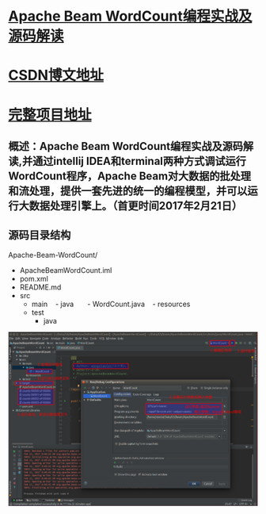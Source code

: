 # [Apache Beam WordCount编程实战及源码解读](http://blog.csdn.net/dream_an/article/details/56277784)
# [CSDN博文地址](http://blog.csdn.net/dream_an/article/details/56277784)
# [完整项目地址](https://github.com/wxiaolei/CSDN-CODE/tree/master/Apache-Beam-WordCount)
## 概述：Apache Beam WordCount编程实战及源码解读,并通过intellij IDEA和terminal两种方式调试运行WordCount程序，Apache Beam对大数据的批处理和流处理，提供一套先进的统一的编程模型，并可以运行大数据处理引擎上。（首更时间2017年2月21日）
## 源码目录结构

Apache-Beam-WordCount/
- ApacheBeamWordCount.iml
- pom.xml
- README.md
- src
    - main
       - java
          - WordCount.java
       - resources
    - test
        - java


![Apache Beam WordCount编程实战及源码解读](../resources/imgs/ApacheBeam/BI-8idearun.png)

